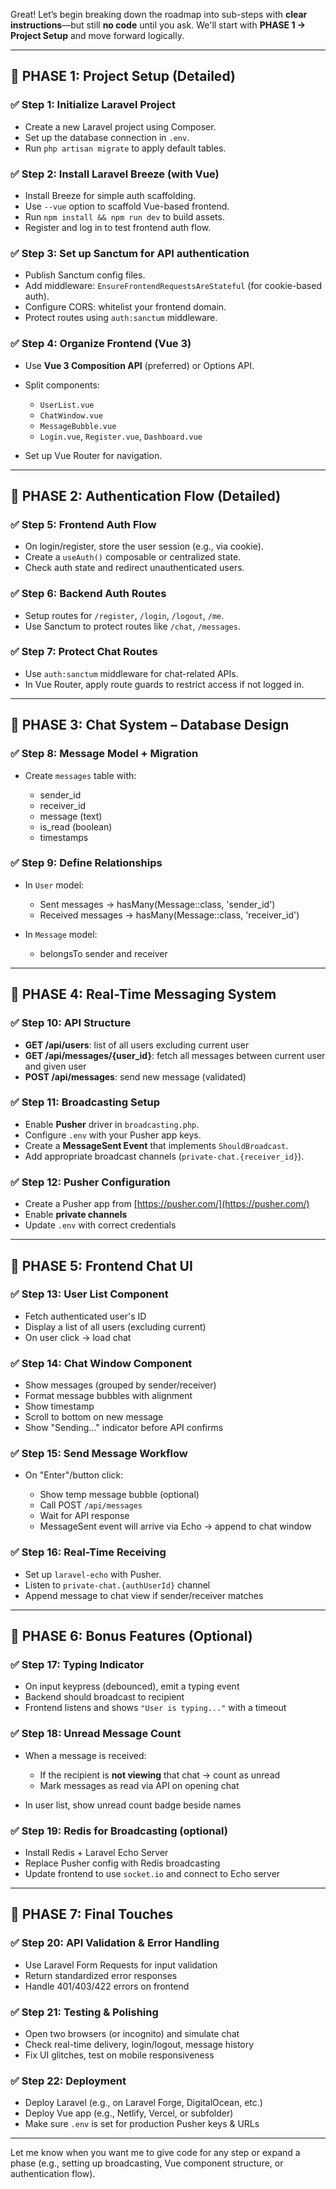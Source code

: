 Great! Let’s begin breaking down the roadmap into sub-steps with **clear instructions**—but still **no code** until you ask. We'll start with **PHASE 1 → Project Setup** and move forward logically.

---

## 🔖 PHASE 1: Project Setup (Detailed)

### ✅ Step 1: **Initialize Laravel Project**

* Create a new Laravel project using Composer.
* Set up the database connection in `.env`.
* Run `php artisan migrate` to apply default tables.

### ✅ Step 2: **Install Laravel Breeze (with Vue)**

* Install Breeze for simple auth scaffolding.
* Use `--vue` option to scaffold Vue-based frontend.
* Run `npm install && npm run dev` to build assets.
* Register and log in to test frontend auth flow.

### ✅ Step 3: **Set up Sanctum for API authentication**

* Publish Sanctum config files.
* Add middleware: `EnsureFrontendRequestsAreStateful` (for cookie-based auth).
* Configure CORS: whitelist your frontend domain.
* Protect routes using `auth:sanctum` middleware.

### ✅ Step 4: **Organize Frontend (Vue 3)**

* Use **Vue 3 Composition API** (preferred) or Options API.
* Split components:

  * `UserList.vue`
  * `ChatWindow.vue`
  * `MessageBubble.vue`
  * `Login.vue`, `Register.vue`, `Dashboard.vue`
* Set up Vue Router for navigation.

---

## 🔖 PHASE 2: Authentication Flow (Detailed)

### ✅ Step 5: **Frontend Auth Flow**

* On login/register, store the user session (e.g., via cookie).
* Create a `useAuth()` composable or centralized state.
* Check auth state and redirect unauthenticated users.

### ✅ Step 6: **Backend Auth Routes**

* Setup routes for `/register`, `/login`, `/logout`, `/me`.
* Use Sanctum to protect routes like `/chat`, `/messages`.

### ✅ Step 7: **Protect Chat Routes**

* Use `auth:sanctum` middleware for chat-related APIs.
* In Vue Router, apply route guards to restrict access if not logged in.

---

## 🔖 PHASE 3: Chat System – Database Design

### ✅ Step 8: **Message Model + Migration**

* Create `messages` table with:

  * sender\_id
  * receiver\_id
  * message (text)
  * is\_read (boolean)
  * timestamps

### ✅ Step 9: **Define Relationships**

* In `User` model:

  * Sent messages → hasMany(Message::class, 'sender\_id')
  * Received messages → hasMany(Message::class, 'receiver\_id')
* In `Message` model:

  * belongsTo sender and receiver

---

## 🔖 PHASE 4: Real-Time Messaging System

### ✅ Step 10: **API Structure**

* **GET /api/users**: list of all users excluding current user
* **GET /api/messages/{user\_id}**: fetch all messages between current user and given user
* **POST /api/messages**: send new message (validated)

### ✅ Step 11: **Broadcasting Setup**

* Enable **Pusher** driver in `broadcasting.php`.
* Configure `.env` with your Pusher app keys.
* Create a **MessageSent Event** that implements `ShouldBroadcast`.
* Add appropriate broadcast channels (`private-chat.{receiver_id}`).

### ✅ Step 12: **Pusher Configuration**

* Create a Pusher app from [https://pusher.com/](https://pusher.com/)
* Enable **private channels**
* Update `.env` with correct credentials

---

## 🔖 PHASE 5: Frontend Chat UI

### ✅ Step 13: **User List Component**

* Fetch authenticated user's ID
* Display a list of all users (excluding current)
* On user click → load chat

### ✅ Step 14: **Chat Window Component**

* Show messages (grouped by sender/receiver)
* Format message bubbles with alignment
* Show timestamp
* Scroll to bottom on new message
* Show "Sending..." indicator before API confirms

### ✅ Step 15: **Send Message Workflow**

* On "Enter"/button click:

  * Show temp message bubble (optional)
  * Call POST `/api/messages`
  * Wait for API response
  * MessageSent event will arrive via Echo → append to chat window

### ✅ Step 16: **Real-Time Receiving**

* Set up `laravel-echo` with Pusher.
* Listen to `private-chat.{authUserId}` channel
* Append message to chat view if sender/receiver matches

---

## 🔖 PHASE 6: Bonus Features (Optional)

### ✅ Step 17: **Typing Indicator**

* On input keypress (debounced), emit a typing event
* Backend should broadcast to recipient
* Frontend listens and shows `"User is typing..."` with a timeout

### ✅ Step 18: **Unread Message Count**

* When a message is received:

  * If the recipient is **not viewing** that chat → count as unread
  * Mark messages as read via API on opening chat
* In user list, show unread count badge beside names

### ✅ Step 19: **Redis for Broadcasting (optional)**

* Install Redis + Laravel Echo Server
* Replace Pusher config with Redis broadcasting
* Update frontend to use `socket.io` and connect to Echo server

---

## 🔖 PHASE 7: Final Touches

### ✅ Step 20: **API Validation & Error Handling**

* Use Laravel Form Requests for input validation
* Return standardized error responses
* Handle 401/403/422 errors on frontend

### ✅ Step 21: **Testing & Polishing**

* Open two browsers (or incognito) and simulate chat
* Check real-time delivery, login/logout, message history
* Fix UI glitches, test on mobile responsiveness

### ✅ Step 22: **Deployment**

* Deploy Laravel (e.g., on Laravel Forge, DigitalOcean, etc.)
* Deploy Vue app (e.g., Netlify, Vercel, or subfolder)
* Make sure `.env` is set for production Pusher keys & URLs

---

Let me know when you want me to give code for any step or expand a phase (e.g., setting up broadcasting, Vue component structure, or authentication flow).
